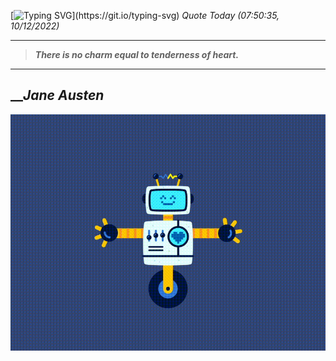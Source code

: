 [![Typing SVG](https://readme-typing-svg.herokuapp.com?font=Press+Start+2P&color=C2F784&size=35&width=900&height=100&lines=Hello+World%2C+I'm+Hung+!)](https://git.io/typing-svg) 
_Quote Today (07:50:35, 10/12/2022)_
___
>**_There is no charm equal to tenderness of heart._**
___

## __**_Jane Austen_**

![RobotDance](src/assets/images/robot-dancing-dribble.gif?style=center)
